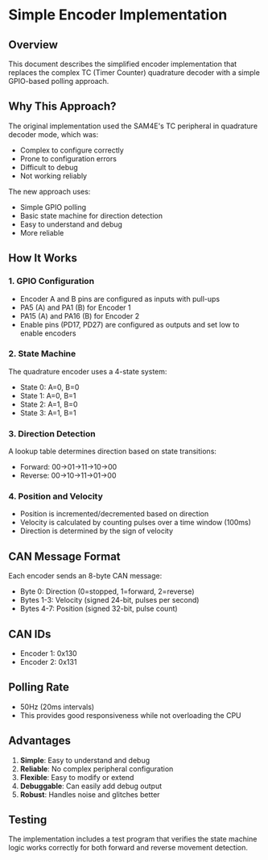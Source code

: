 # Simple Encoder Implementation

## Overview
This document describes the simplified encoder implementation that replaces the complex TC (Timer Counter) quadrature decoder with a simple GPIO-based polling approach.

## Why This Approach?

The original implementation used the SAM4E's TC peripheral in quadrature decoder mode, which was:
- Complex to configure correctly
- Prone to configuration errors
- Difficult to debug
- Not working reliably

The new approach uses:
- Simple GPIO polling
- Basic state machine for direction detection
- Easy to understand and debug
- More reliable

## How It Works

### 1. GPIO Configuration
- Encoder A and B pins are configured as inputs with pull-ups
- PA5 (A) and PA1 (B) for Encoder 1
- PA15 (A) and PA16 (B) for Encoder 2
- Enable pins (PD17, PD27) are configured as outputs and set low to enable encoders

### 2. State Machine
The quadrature encoder uses a 4-state system:
- State 0: A=0, B=0
- State 1: A=0, B=1  
- State 2: A=1, B=0
- State 3: A=1, B=1

### 3. Direction Detection
A lookup table determines direction based on state transitions:
- Forward: 00→01→11→10→00
- Reverse: 00→10→11→01→00

### 4. Position and Velocity
- Position is incremented/decremented based on direction
- Velocity is calculated by counting pulses over a time window (100ms)
- Direction is determined by the sign of velocity

## CAN Message Format

Each encoder sends an 8-byte CAN message:
- Byte 0: Direction (0=stopped, 1=forward, 2=reverse)
- Bytes 1-3: Velocity (signed 24-bit, pulses per second)
- Bytes 4-7: Position (signed 32-bit, pulse count)

## CAN IDs
- Encoder 1: 0x130
- Encoder 2: 0x131

## Polling Rate
- 50Hz (20ms intervals)
- This provides good responsiveness while not overloading the CPU

## Advantages
1. **Simple**: Easy to understand and debug
2. **Reliable**: No complex peripheral configuration
3. **Flexible**: Easy to modify or extend
4. **Debuggable**: Can easily add debug output
5. **Robust**: Handles noise and glitches better

## Testing
The implementation includes a test program that verifies the state machine logic works correctly for both forward and reverse movement detection.